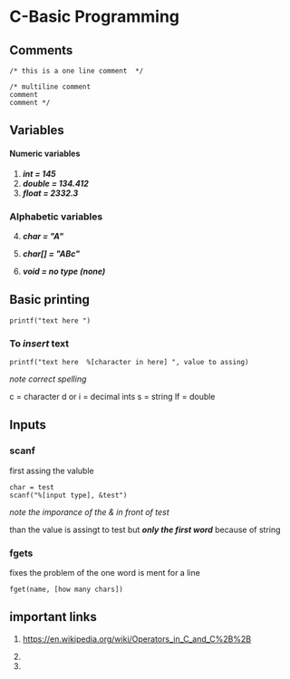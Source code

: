# C-Basic Programming 

## Comments 
```
/* this is a one line comment  */

/* multiline comment 
comment
comment */

```

## Variables 

#### Numeric variables

1. ***int = 145***
2. ***double = 134.412***
3. ***float = 2332.3***

### Alphabetic variables

4. ***char = "A"***
5. ***char[] = "ABc"***

6. ***void = no type (*none*)***


## Basic printing 

``` 
printf("text here ") 
```

### To *insert* text 
```
printf("text here  %[character in here] ", value to assing)
```
*note correct spelling*

c = character 
d or i = decimal ints 
s = string 
lf = double 

## Inputs 
### scanf
first assing the valuble 
```
char = test 
scanf("%[input type], &test")
```
_note the imporance of the & in front of test_

than the value is assingt to test but ***only the first word*** because of string

### fgets 

fixes the problem of the one word is ment for a line 

```
fget(name, [how many chars])
```


## important links 
1. https://en.wikipedia.org/wiki/Operators_in_C_and_C%2B%2B

2. 

3. 
